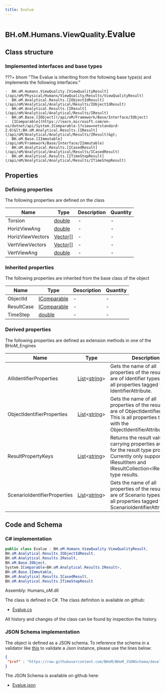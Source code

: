 ```yaml
---
title: Evalue
---
```


# <small>BH.oM.Humans.ViewQuality.</small>**Evalue**



## Class structure

### Implemented interfaces and base types

???+ bhom "The Evalue is inheriting from the following base type(s) and implements the following interfaces:"

    -  BH.oM.Humans.ViewQuality.[ViewQualityResult](/api/oM/Physical/Humans/ViewQuality/Results/ViewQualityResult)
    -  BH.oM.Analytical.Results.[IObjectIdResult](/api/oM/Analytical/Analytical/Results/IObjectIdResult)
    -  BH.oM.Analytical.Results.[IResult](/api/oM/Analytical/Analytical/Results/IResult)
    -  BH.oM.Base.[IObject](/api/oM/Framework/Base/Interface/IObject)
    -  [IComparable](https://learn.microsoft.com/en-us/dotnet/api/System.IComparable-1?view=netstandard-2.0)&lt;BH.oM.Analytical.Results.[IResult](/api/oM/Analytical/Analytical/Results/IResult)&gt;
    -  BH.oM.Base.[IImmutable](/api/oM/Framework/Base/Interface/IImmutable)
    -  BH.oM.Analytical.Results.[ICasedResult](/api/oM/Analytical/Analytical/Results/ICasedResult)
    -  BH.oM.Analytical.Results.[ITimeStepResult](/api/oM/Analytical/Analytical/Results/ITimeStepResult)


## Properties



### Defining properties

The following properties are defined on the class

| Name             | Type             | Description      | Quantity         |
|------------------|------------------|------------------|------------------|
| Torsion | [double](https://learn.microsoft.com/en-us/dotnet/api/System.Double?view=netstandard-2.0) | - | - |
| HorizViewAng | [double](https://learn.microsoft.com/en-us/dotnet/api/System.Double?view=netstandard-2.0) | - | - |
| HorizViewVectors | [Vector](/api/oM/Dimensional/Geometry/Vector/Vector)[] | - | - |
| VertViewVectors | [Vector](/api/oM/Dimensional/Geometry/Vector/Vector)[] | - | - |
| VertViewAng | [double](https://learn.microsoft.com/en-us/dotnet/api/System.Double?view=netstandard-2.0) | - | - |


### Inherited properties
The following properties are inherited from the base class of the object

| Name             | Type             | Description      | Quantity         |
|------------------|------------------|------------------|------------------|
| ObjectId | [IComparable](https://learn.microsoft.com/en-us/dotnet/api/System.IComparable?view=netstandard-2.0) | - | - |
| ResultCase | [IComparable](https://learn.microsoft.com/en-us/dotnet/api/System.IComparable?view=netstandard-2.0) | - | - |
| TimeStep | [double](https://learn.microsoft.com/en-us/dotnet/api/System.Double?view=netstandard-2.0) | - | - |


### Derived properties

The following properties are defined as extension methods in one of the BHoM_Engines

| Name             | Type             | Description      | Quantity         | Engine           |
|------------------|------------------|------------------|------------------|------------------|
| AllIdentifierProperties | [List](https://learn.microsoft.com/en-us/dotnet/api/System.Collections.Generic.List-1?view=netstandard-2.0)&lt;[string](https://learn.microsoft.com/en-us/dotnet/api/System.String?view=netstandard-2.0)&gt; | Gets the name of all properties of the result that are of identifier types. This is all properties tagged with any IdentifierAttribute. | - | Results_Engine |
| ObjectIdentifierProperties | [List](https://learn.microsoft.com/en-us/dotnet/api/System.Collections.Generic.List-1?view=netstandard-2.0)&lt;[string](https://learn.microsoft.com/en-us/dotnet/api/System.String?view=netstandard-2.0)&gt; | Gets the name of all properties of the result that are of ObjectIdentifier types. This is all properties tagged with the ObjectIdentifierAttribute. | - | Results_Engine |
| ResultPropertyKeys | [List](https://learn.microsoft.com/en-us/dotnet/api/System.Collections.Generic.List-1?view=netstandard-2.0)&lt;[string](https://learn.microsoft.com/en-us/dotnet/api/System.String?view=netstandard-2.0)&gt; | Returns the result value carrying properties available for the result type provided. Currently only supported for IResultItem and IResultCollection&lt;IResultItem&gt; type results. | - | Results_Engine |
| ScenarioIdentifierProperties | [List](https://learn.microsoft.com/en-us/dotnet/api/System.Collections.Generic.List-1?view=netstandard-2.0)&lt;[string](https://learn.microsoft.com/en-us/dotnet/api/System.String?view=netstandard-2.0)&gt; | Gets the name of all properties of the result that are of Scenario types. This is all properties tagged with the ScenarioIdentifierAttribute. | - | Results_Engine |


## Code and Schema

### C# implementation

``` C# title="C#"
public class Evalue : BH.oM.Humans.ViewQuality.ViewQualityResult,
BH.oM.Analytical.Results.IObjectIdResult,
BH.oM.Analytical.Results.IResult,
BH.oM.Base.IObject,
System.IComparable<BH.oM.Analytical.Results.IResult>,
BH.oM.Base.IImmutable,
BH.oM.Analytical.Results.ICasedResult,
BH.oM.Analytical.Results.ITimeStepResult
```

Assembly: Humans_oM.dll

The class is defined in C#. The class definition is available on github:

- [Evalue.cs](https://github.com/BHoM/BHoM/blob/develop/Humans_oM/ViewQuality\Results\Evalue.cs)

All history and changes of the class can be found by inspection the history.
### JSON Schema implementation

The object is defined as a JSON schema. To reference the schema in a validator like [this](https://www.jsonschemavalidator.net/) to validate a Json instance, please use the lines below:

``` json title="JSON Schema"
{
 "$ref" : "https://raw.githubusercontent.com/BHoM/BHoM_JSONSchema/develop/Humans_oM/ViewQuality/Evalue.json"
}
```

The JSON Schema is available on github here:

- [Evalue.json](https://github.com/BHoM/BHoM_JSONSchema/blob/develop/Humans_oM/ViewQuality/Evalue.json)
